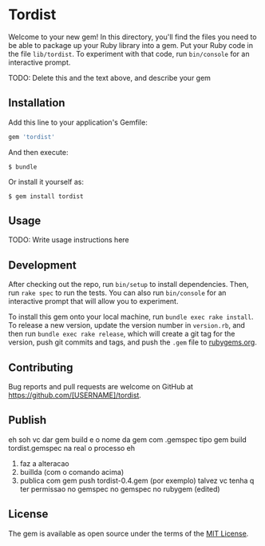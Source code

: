 # Tordist

Welcome to your new gem! In this directory, you'll find the files you need to be able to package up your Ruby library into a gem. Put your Ruby code in the file `lib/tordist`. To experiment with that code, run `bin/console` for an interactive prompt.

TODO: Delete this and the text above, and describe your gem

## Installation

Add this line to your application's Gemfile:

```ruby
gem 'tordist'
```

And then execute:

    $ bundle

Or install it yourself as:

    $ gem install tordist

## Usage

TODO: Write usage instructions here

## Development

After checking out the repo, run `bin/setup` to install dependencies. Then, run `rake spec` to run the tests. You can also run `bin/console` for an interactive prompt that will allow you to experiment.

To install this gem onto your local machine, run `bundle exec rake install`. To release a new version, update the version number in `version.rb`, and then run `bundle exec rake release`, which will create a git tag for the version, push git commits and tags, and push the `.gem` file to [rubygems.org](https://rubygems.org).

## Contributing

Bug reports and pull requests are welcome on GitHub at https://github.com/[USERNAME]/tordist.

## Publish

eh soh vc dar gem build
e o nome da gem com .gemspec
tipo gem build tordist.gemspec
na real o processo eh
1) faz a alteracao
2) buillda (com o comando acima)
3) publica com gem push tordist-0.4.gem (por exemplo)
talvez vc tenha q ter permissao no gemspec
no gemspec no rubygem (edited)

## License

The gem is available as open source under the terms of the [MIT License](https://opensource.org/licenses/MIT).

